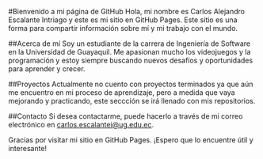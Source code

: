 #Bienvenido a mi página de GitHub
Hola, mi nombre es Carlos Alejandro Escalante Intriago y este es mi sitio en GitHub Pages. Este sitio es una forma para compartir información sobre mí y mi trabajo con el mundo.

##Acerca de mí
Soy un estudiante de la carrera de Ingeniería de Software en la Universidad de Guayaquil. Me apasionan mucho los videojuegos y la programación y estoy siempre buscando nuevos desafíos y oportunidades para aprender y crecer.

##Proyectos
Actualmente no cuento con proyectos terminados ya que aún me encuentro en mi proceso de aprendizaje, pero a medida que vaya mejorando y practicando, este seccción se irá llenado con mis repositorios.

##Contacto
Si desea contactarme, puede hacerlo a través de mi correo electrónico en carlos.escalantei@ug.edu.ec.

Gracias por visitar mi sitio en GitHub Pages. ¡Espero que lo encuentre útil y interesante!
